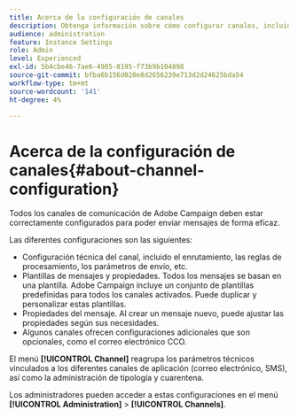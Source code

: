 ```yaml
---
title: Acerca de la configuración de canales
description: Obtenga información sobre cómo configurar canales, incluida la configuración técnica, las propiedades de mensajes y las plantillas
audience: administration
feature: Instance Settings
role: Admin
level: Experienced
exl-id: 5b4cbe46-7ae6-4985-8195-f73b9b104898
source-git-commit: bfba6b156d020e8d2656239e713d2d24625bda54
workflow-type: tm+mt
source-wordcount: '141'
ht-degree: 4%

---
```


# Acerca de la configuración de canales{#about-channel-configuration}

Todos los canales de comunicación de Adobe Campaign deben estar correctamente configurados para poder enviar mensajes de forma eficaz.

Las diferentes configuraciones son las siguientes:

* Configuración técnica del canal, incluido el enrutamiento, las reglas de procesamiento, los parámetros de envío, etc.
* Plantillas de mensajes y propiedades. Todos los mensajes se basan en una plantilla. Adobe Campaign incluye un conjunto de plantillas predefinidas para todos los canales activados. Puede duplicar y personalizar estas plantillas.
* Propiedades del mensaje. Al crear un mensaje nuevo, puede ajustar las propiedades según sus necesidades.
* Algunos canales ofrecen configuraciones adicionales que son opcionales, como el correo electrónico CCO.

El menú **[!UICONTROL Channel]** reagrupa los parámetros técnicos vinculados a los diferentes canales de aplicación (correo electrónico, SMS), así como la administración de tipología y cuarentena.

Los administradores pueden acceder a estas configuraciones en el menú **[!UICONTROL Administration]** > **[!UICONTROL Channels]**.
